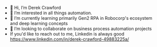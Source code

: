 - 👋 Hi, I’m Derek Crawford
- 👀 I’m interested in all things automation. 
- 🌱 I’m currently learning primarily Gen2 RPA in Robocorp's ecosystem and deep learning concepts 
- 💞️ I’m looking to collaborate on business process automation projects
- If you'd like to reach out to me, Linkedin is always good https://www.linkedin.com/in/derek-crawford-49883225a/

<!---
DeCraw4/DeCraw4 is a ✨ special ✨ repository because its `README.md` (this file) appears on your GitHub profile.
You can click the Preview link to take a look at your changes.
--->
